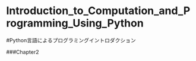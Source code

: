# Introduction_to_Computation_and_Programming_Using_Python

#Python言語によるプログラミングイントロダクション

###Chapter2 
